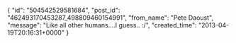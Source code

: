  {
   "id": "504542529581684",
   "post_id": "462493170453287_498809460154991",
   "from_name": "Pete Daoust",
   "message": "Like all other humans....I guess.. :/",
   "created_time": "2013-04-19T20:16:31+0000"
 }
